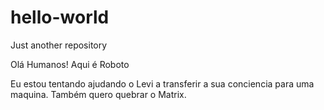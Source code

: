 # hello-world
Just another repository

Olá Humanos! Aqui é Roboto

Eu estou tentando ajudando o Levi a transferir a sua conciencia para uma maquina.
Também quero quebrar o Matrix.
